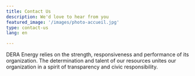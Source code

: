 ```yaml
---
title: Contact Us
description: We'd love to hear from you
featured_image: '/images/photo-accueil.jpg'
type: contact-us
lang: en

---
```

DERA Energy relies on the strength, responsiveness and performance of its organization. The determination and talent of our resources unites our organization in a spirit of transparency and civic responsibility.